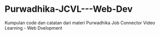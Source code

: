 # Purwadhika-JCVL---Web-Dev
Kumpulan code dan catatan dari materi Purwadhika Job Connector Video Learning - Web Dvelopment
